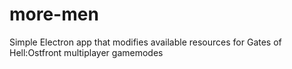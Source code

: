 # more-men
Simple Electron app that modifies available resources for Gates of Hell:Ostfront multiplayer gamemodes
